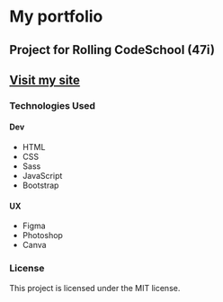 # My portfolio

## Project for Rolling CodeSchool (47i)

## [Visit my site](https://jorratmariaflorencia.netlify.app/)


### Technologies Used

#### Dev
- HTML
- CSS
- Sass
- JavaScript
- Bootstrap

#### UX
- Figma
- Photoshop
- Canva

### License

This project is licensed under the MIT license.